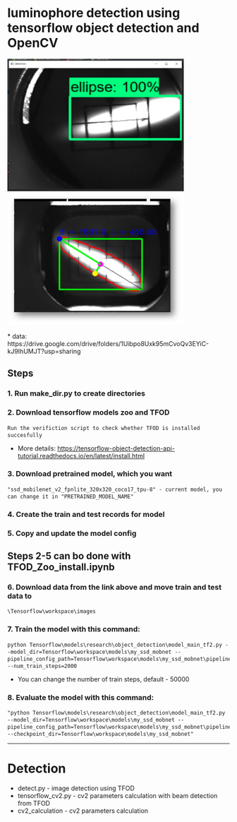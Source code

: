 # luminophore detection using tensorflow object detection and OpenCV
<p float="left">
    <img src="readme_images/ellipse.jpg" width="400" height="300">
    <img src="readme_images/cv2.jpg" width="400" height="300">
</p>
* data: https://drive.google.com/drive/folders/1Uibpo8Uxk95mCvoQv3EYiC-kJ9IhUMJT?usp=sharing


## Steps

### 1. Run make_dir.py to create directories

### 2. Download tensorflow models zoo and TFOD

    Run the verifiction script to check whether TFOD is installed succesfully
* More details: https://tensorflow-object-detection-api-tutorial.readthedocs.io/en/latest/install.html

### 3. Download pretrained model, which you want
    "ssd_mobilenet_v2_fpnlite_320x320_coco17_tpu-8" - current model, you can change it in "PRETRAINED_MODEL_NAME"

### 4. Create the train and test records for model
### 5. Copy and update the model config

## Steps 2-5 can bo done with TFOD_Zoo_install.ipynb

### 6. Download data from the link above and move train and test data to 
    \Tensorflow\workspace\images

### 7. Train the model with this command: 
```
python Tensorflow\models\research\object_detection\model_main_tf2.py --model_dir=Tensorflow\workspace\models\my_ssd_mobnet --pipeline_config_path=Tensorflow\workspace\models\my_ssd_mobnet\pipeline.config --num_train_steps=2000
```
* You can change the number of train steps, default - 50000
### 8. Evaluate the model with this command:
    "python Tensorflow\models\research\object_detection\model_main_tf2.py --model_dir=Tensorflow\workspace\models\my_ssd_mobnet --pipeline_config_path=Tensorflow\workspace\models\my_ssd_mobnet\pipeline.config --checkpoint_dir=Tensorflow\workspace\models\my_ssd_mobnet"

***

# Detection
* detect.py - image detection using TFOD
* tensorflow_cv2.py - cv2 parameters calculation with beam detection from TFOD
* cv2_calculation - cv2 parameters calculation
